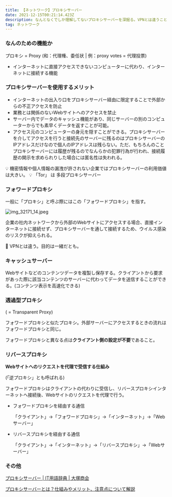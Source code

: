 ```yaml
---
title: 【ネットワーク】プロキシサーバー
date: 2021-12-15T00:21:14.423Z
description: なんとなくでしか理解してないプロキシサーバーを深掘る。VPNとは違うことを知る。
tag: ネットワーク
---
```

### なんのための機能か

プロキシ = Proxy (和：代理権、委任状 | 例：proxy votes = 代理投票)

* インターネットに直接アクセスできないコンピューターに代わり、インターネットに接続する機能



### プロキシサーバーを使用するメリット

* インターネットの出入り口をプロキシサーバー経由に限定することで外部からの不正アクセスを防止
* 業務とは関係のないWebサイトへのアクセスを禁止
* サーバー内でデータのキャッシュ機能があり、同じサーバーの別のコンピューターからでも素早くデータを返すことが可能。
* アクセス元のコンピューターの身元を隠すことができる。プロキシサーバーを介してアクセスを行うと接続先のサーバーに残るのはプロキシサーバーのIPアドレスだけなので個人のIPアドレスは残らない。ただ、もちろんのことプロキシサーバーには履歴が残るのでなんらかの犯罪行為が行われ、接続履歴の開示を求められりした場合には匿名性は失われる。


💡 機密情報や個人情報の漏洩が許されない企業ではプロキシサーバーの利用価値は大きい。
💡 「Tor」 は 多段プロキシサーバー



### フォワードプロキシ

一般に「プロキシ」と呼ぶ際にはこの「フォワードプロキシ」を指す。

![img_32171_14.jpeg](https://s3-us-west-2.amazonaws.com/secure.notion-static.com/eb2ad0fc-ac60-4690-9b10-d1ee43c2711b/img_32171_14.jpeg)

企業の社内ネットワークから外部のWebサイトにアクセスする場合、直接インターネットに接続せず、プロキシサーバーを通して接続するため、ウイルス感染のリスクが抑えられる。


🚧  VPNとは違う。目的は一緒だとも。



### キャッシュサーバー

Webサイトなどのコンテンツデータを複製し保存する。クライアントから要求があった際に該当コンテンツのサーバーに代わってデータを送信することができる。(コンテンツ表示を高速化できる)



### **透過型プロキシ**

( = Transparent Proxy)

フォワードプロキシと似たプロキシ。外部サーバーにアクセスするときの流れはフォワードプロキシと同じ。

フォワードプロキシと異なる点は**クライアント側の設定が不要**であること。



### リバースプロキシ

**Webサイトへのリクエストを代理で受信する仕組み**

(「逆プロキシ」とも呼ばれる)

フォワードプロキシはクライアントの代わりに受信し、リバースプロキシインターネットへ接続後、Webサイトのリクエストを代理で行う。

* フォワードプロキシを経由する通信

    「クライアント」→「フォワードプロキシ」→「インターネット」→「Webサーバー」
    
* リバースプロキシを経由する通信

    「クライアント」→「インターネット」→「リバースプロキシ」→「Webサーバー」
    

### その他

[プロキシサーバー | IT用語辞典 | 大塚商会](https://www.otsuka-shokai.co.jp/words/proxy-server.html#:~:text=%E3%83%97%E3%83%AD%E3%82%AD%E3%82%B7%E3%82%B5%E3%83%BC%E3%83%90%E3%83%BC%E3%81%A8%E3%81%AF&text=%E3%82%A4%E3%83%B3%E3%82%BF%E3%83%BC%E3%83%8D%E3%83%83%E3%83%88%E3%81%AB%E7%9B%B4%E6%8E%A5%E6%8E%A5%E7%B6%9A%E3%81%A7%E3%81%8D%E3%81%AA%E3%81%84,%E3%82%B5%E3%83%BC%E3%83%90%E3%83%BC%E3%81%AE%E3%81%93%E3%81%A8%E3%82%92%E6%8C%87%E3%81%99%E3%80%82&text=%E3%83%97%E3%83%AD%E3%82%AD%E3%82%B7%E3%82%B5%E3%83%BC%E3%83%90%E3%83%BC%E3%82%92%E4%BB%8B%E3%81%97%E3%81%A6,%E3%81%AF%E7%9F%A5%E3%82%89%E3%82%8C%E3%81%9A%E3%81%AB%E6%B8%88%E3%82%80%E3%80%82)

[プロキシサーバーとは？仕組みやメリット、注意点について解説](https://cybersecurity-jp.com/column/32171)